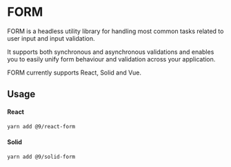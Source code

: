 # FORM

FORM is a headless utility library for handling most common tasks related to user input and input validation.

It supports both synchronous and asynchronous validations and enables you to easily unify form behaviour and validation
across your application.

FORM currently supports React, Solid and Vue.

## Usage

#### React

```sh
yarn add @9/react-form
```

#### Solid

```sh
yarn add @9/solid-form
```
